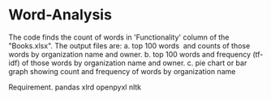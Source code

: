 # Word-Analysis
The code finds the count of words in 'Functionality' column of the "Books.xlsx". 
The output files are:
a. top 100 words  and counts of those words by organization name and owner.
b. top 100 words and frequency (tf-idf) of those words by organization name and owner.
c. pie chart or bar graph showing count and frequency of words by organization name

Requirement.
pandas
xlrd
openpyxl
nltk
